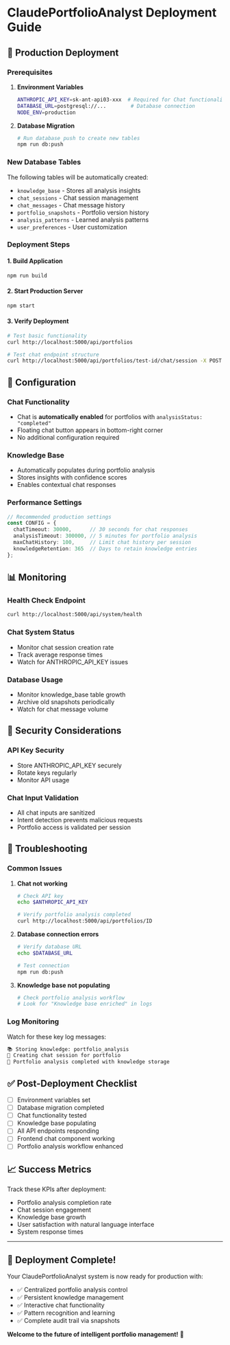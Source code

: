 # ClaudePortfolioAnalyst Deployment Guide

## 🚀 Production Deployment

### Prerequisites
1. **Environment Variables**
   ```bash
   ANTHROPIC_API_KEY=sk-ant-api03-xxx  # Required for Chat functionality
   DATABASE_URL=postgresql://...        # Database connection
   NODE_ENV=production
   ```

2. **Database Migration**
   ```bash
   # Run database push to create new tables
   npm run db:push
   ```

### New Database Tables
The following tables will be automatically created:
- `knowledge_base` - Stores all analysis insights
- `chat_sessions` - Chat session management
- `chat_messages` - Chat message history
- `portfolio_snapshots` - Portfolio version history
- `analysis_patterns` - Learned analysis patterns
- `user_preferences` - User customization

### Deployment Steps

#### 1. Build Application
```bash
npm run build
```

#### 2. Start Production Server
```bash
npm start
```

#### 3. Verify Deployment
```bash
# Test basic functionality
curl http://localhost:5000/api/portfolios

# Test chat endpoint structure
curl http://localhost:5000/api/portfolios/test-id/chat/session -X POST
```

## 🔧 Configuration

### Chat Functionality
- Chat is **automatically enabled** for portfolios with `analysisStatus: "completed"`
- Floating chat button appears in bottom-right corner
- No additional configuration required

### Knowledge Base
- Automatically populates during portfolio analysis
- Stores insights with confidence scores
- Enables contextual chat responses

### Performance Settings
```typescript
// Recommended production settings
const CONFIG = {
  chatTimeout: 30000,      // 30 seconds for chat responses
  analysisTimeout: 300000, // 5 minutes for portfolio analysis
  maxChatHistory: 100,     // Limit chat history per session
  knowledgeRetention: 365  // Days to retain knowledge entries
};
```

## 📊 Monitoring

### Health Check Endpoint
```bash
curl http://localhost:5000/api/system/health
```

### Chat System Status
- Monitor chat session creation rate
- Track average response times
- Watch for ANTHROPIC_API_KEY issues

### Database Usage
- Monitor knowledge_base table growth
- Archive old snapshots periodically
- Watch for chat message volume

## 🔐 Security Considerations

### API Key Security
- Store ANTHROPIC_API_KEY securely
- Rotate keys regularly
- Monitor API usage

### Chat Input Validation
- All chat inputs are sanitized
- Intent detection prevents malicious requests
- Portfolio access is validated per session

## 🚨 Troubleshooting

### Common Issues

1. **Chat not working**
   ```bash
   # Check API key
   echo $ANTHROPIC_API_KEY
   
   # Verify portfolio analysis completed
   curl http://localhost:5000/api/portfolios/ID
   ```

2. **Database connection errors**
   ```bash
   # Verify database URL
   echo $DATABASE_URL
   
   # Test connection
   npm run db:push
   ```

3. **Knowledge base not populating**
   ```bash
   # Check portfolio analysis workflow
   # Look for "Knowledge base enriched" in logs
   ```

### Log Monitoring
Watch for these key log messages:
```bash
📚 Storing knowledge: portfolio_analysis
💬 Creating chat session for portfolio
🧠 Portfolio analysis completed with knowledge storage
```

## ✅ Post-Deployment Checklist

- [ ] Environment variables set
- [ ] Database migration completed
- [ ] Chat functionality tested
- [ ] Knowledge base populating
- [ ] All API endpoints responding
- [ ] Frontend chat component working
- [ ] Portfolio analysis workflow enhanced

## 📈 Success Metrics

Track these KPIs after deployment:
- Portfolio analysis completion rate
- Chat session engagement
- Knowledge base growth
- User satisfaction with natural language interface
- System response times

---

## 🎉 Deployment Complete!

Your ClaudePortfolioAnalyst system is now ready for production with:
- ✅ Centralized portfolio analysis control
- ✅ Persistent knowledge management
- ✅ Interactive chat functionality  
- ✅ Pattern recognition and learning
- ✅ Complete audit trail via snapshots

**Welcome to the future of intelligent portfolio management!** 🚀